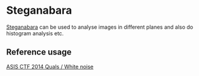 Steganabara
===========

[Steganabara](steganabara-1.1.1.jar) can be used to analyse images in different planes and also do histogram analysis etc.

Reference usage
---------------

[ASIS CTF 2014 Quals / White noise](http://quangntenemy.blogspot.de/2014/05/asis-ctf-quals-2014.html)